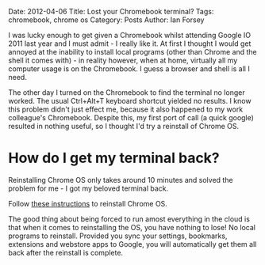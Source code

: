 Date: 2012-04-06
Title: Lost your Chromebook terminal?
Tags: chromebook, chrome os
Category: Posts
Author: Ian Forsey

I was lucky enough to get given a Chromebook whilst attending Google IO 2011 last year and I must admit - I really like it. At first I thought I would get annoyed at the inability to install local programs (other than Chrome and the shell it comes with) - in reality however, when at home, virtually all my computer usage is on the Chromebook. I guess a browser and shell is all I need.

The other day I turned on the Chromebook to find the terminal no longer worked. The usual Ctrl+Alt+T keyboard shortcut yielded no results. I know this problem didn't just effect me, because it also happened to my work colleague's Chromebook. Despite this, my first port of call (a quick google) resulted in nothing useful, so I thought I'd try a reinstall of Chrome OS.

# How do I get my terminal back?

Reinstalling Chrome OS only takes around 10 minutes and solved the problem for me - I got my beloved terminal back.

Follow [these instructions](http://support.google.com/chromeos/bin/answer.py?hl=en&answer=1080595) to reinstall Chrome OS.

The good thing about being forced to run amost everything in the cloud is that when it comes to reinstalling the OS, you have nothing to lose! No local programs to reinstall. Provided you sync your settings, bookmarks, extensions and webstore apps to Google, you will automatically get them all back after the reinstall is complete.  

